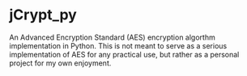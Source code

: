 # jCrypt_py
An Advanced Encryption Standard (AES) encryption algorthm implementation in Python. This
is not meant to serve as a serious implementation of AES for any practical use, but rather as
a personal project for my own enjoyment.

